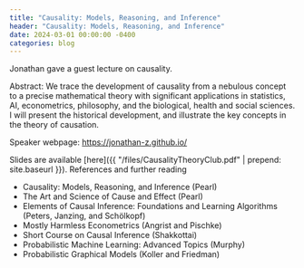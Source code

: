 ```yaml
---
title: "Causality: Models, Reasoning, and Inference"
header: "Causality: Models, Reasoning, and Inference"
date: 2024-03-01 00:00:00 -0400
categories: blog
---
```


Jonathan gave a guest lecture on causality.

Abstract: We trace the development of causality from a nebulous concept to a
precise mathematical theory with significant applications in statistics, AI,
econometrics, philosophy, and the biological, health and social sciences. I
will present the historical development, and illustrate the key concepts in
the theory of causation.

Speaker webpage: <https://jonathan-z.github.io/>

Slides are available [here]({{
"/files/CausalityTheoryClub.pdf" | prepend: site.baseurl }}).
References and further reading

- Causality: Models, Reasoning, and Inference (Pearl)
- The Art and Science of Cause and Effect (Pearl)
- Elements of Causal Inference: Foundations and
  Learning Algorithms (Peters, Janzing, and Schölkopf)
- Mostly Harmless Econometrics (Angrist and Pischke)
- Short Course on Causal Inference (Shakkottai)
- Probabilistic Machine Learning: Advanced Topics (Murphy)
- Probabilistic Graphical Models (Koller and Friedman)
